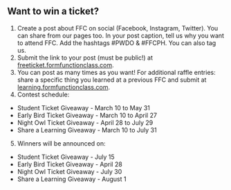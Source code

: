## Want to win a ticket?

1. Create a post about FFC on social (Facebook, Instagram, Twitter). You can share from our pages too. In your post caption, tell us why you want to attend FFC. Add the hashtags \#PWDO & \#FFCPH. You can also tag us.
2. Submit the link to your post (must be public!) at <a href="https://freeticket.formfunctionclass.com" class="anchor green" target="_blank" rel="noopener">freeticket.formfunctionclass.com</a>.
3. You can post as many times as you want! For additional raffle entries: share a specific thing you learned at a previous FFC and submit at <a href="https://learning.formfunctionclass.com" class="anchor green" target="_blank" rel="noopener">learning.formfunctionclass.com</a>.
4. Contest schedule:
  - Student Ticket Giveaway - March 10 to May 31
  - Early Bird Ticket Giveaway - March 10 to April 27
  - Night Owl Ticket Giveaway - April 28 to July 29
  - Share a Learning Giveaway - March 10 to July 31
5. Winners will be announced on:
  - Student Ticket Giveaway - July 15
  - Early Bird Ticket Giveaway - April 28
  - Night Owl Ticket Giveaway - July 30
  - Share a Learning Giveaway - August 1
